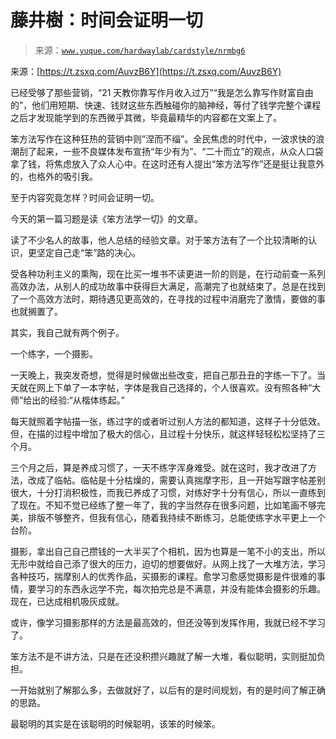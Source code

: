 # 藤井樹：时间会证明一切

> 来源：[`www.yuque.com/hardwaylab/cardstyle/nrmbg6`](https://www.yuque.com/hardwaylab/cardstyle/nrmbg6)

<ne-quote id="uff94dbcc" data-lake-id="uff94dbcc">

来源：[https://t.zsxq.com/AuvzB6Y](https://t.zsxq.com/AuvzB6Y)</ne-quote> 

已经受够了那些营销，“21 天教你靠写作月收入过万”“我是怎么靠写作财富自由的”，他们用短期、快速、钱财这些东西触碰你的脑神经，等付了钱学完整个课程之后才发现能学到的东西微乎其微，毕竟最精华的内容都在文案上了。 

笨方法写作在这种狂热的营销中则”涅而不缁”。全民焦虑的时代中，一波求快的浪潮刮了起来，一些不良媒体发布宣扬“年少有为”、“二十而立”的观点，从众人口袋拿了钱，将焦虑放入了众人心中。在这时还有人提出“笨方法写作”还是挺让我意外的，也格外的吸引我。 

至于内容究竟怎样？时间会证明一切。 

今天的第一篇习题是读《笨方法学一切》的文章。 

读了不少名人的故事，他人总结的经验文章。对于笨方法有了一个比较清晰的认识，更坚定自己走“笨”路的决心。 

受各种功利主义的熏陶，现在比买一堆书不读更进一阶的则是，在行动前查一系列高效办法，从别人的成功故事中获得巨大满足，高潮完了也就结束了。总是在找到了一个高效方法时，期待遇见更高效的，在寻找的过程中消磨完了激情，要做的事也就搁置了。 

其实，我自己就有两个例子。 

一个练字，一个摄影。 

一天晚上，我突发奇想，觉得是时候做出些改变，把自己那丑丑的字练一下了。当天就在网上下单了一本字帖，字体是我自己选择的，个人很喜欢。没有照各种“大师”给出的经验:“从楷体练起。” 

每天就照着字帖描一张，练过字的或者听过别人方法的都知道，这样子十分低效。但，在描的过程中增加了极大的信心，且过程十分快乐，就这样轻轻松松坚持了三个月。 

三个月之后，算是养成习惯了，一天不练字浑身难受。就在这时，我才改进了方法，改成了临帖。临帖是十分枯燥的，需要认真揣摩字形，且一开始写跟字帖差别很大，十分打消积极性，而我已养成了习惯，对练好字十分有信心，所以一直练到了现在。不知不觉已经练了整一年了，我的字当然存在很多问题，比如笔画不够完美，排版不够整齐，但我有信心，随着我持续不断练习，总能使练字水平更上一个台阶。 

摄影，拿出自己自己攒钱的一大半买了个相机，因为也算是一笔不小的支出，所以无形中就给自己添了很大的压力，迫切的想要做好。从网上找了一大堆方法，学习各种技巧，揣摩别人的优秀作品，买摄影的课程。愈学习愈感觉摄影是件很难的事情，要学习的东西永远学不完，每次拍完总是不满意，并没有能体会摄影的乐趣。现在，已达成相机吸灰成就。 

或许，像学习摄影那样的方法是最高效的，但还没等到发挥作用，我就已经不学习了。 

笨方法不是不讲方法，只是在还没积攒兴趣就了解一大堆，看似聪明，实则挺加负担。 

一开始就别了解那么多，去做就好了，以后有的是时间规划，有的是时间了解正确的思路。 

最聪明的其实是在该聪明的时候聪明，该笨的时候笨。